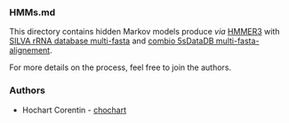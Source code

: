 ### HMMs.md

This directory contains hidden Markov models produce _via_ [HMMER3](https://github.com/EddyRivasLab/hmmer) with [SILVA rRNA database multi-fasta](https://www.arb-silva.de/no_cache/download/archive/release_128/Exports/) and [combio 5sDataDB multi-fasta-alignement](http://combio.pl/rrna/download/). 

For more details on the process, feel free to join the authors.

### Authors
* Hochart Corentin - [chochart](https://github.com/chochart)